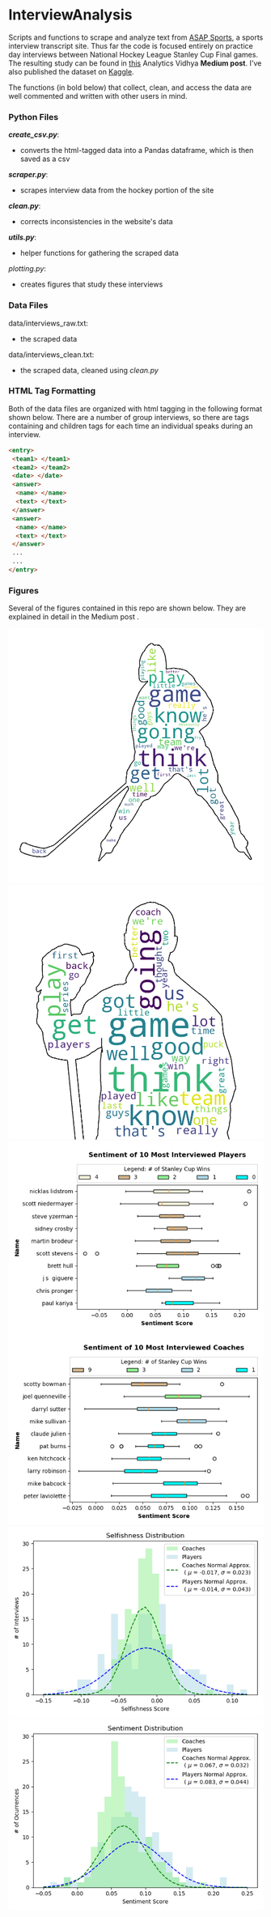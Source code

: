 # InterviewAnalysis
Scripts and functions to scrape and analyze text from [ASAP Sports](http://www.asapsports.com/), a sports interview transcript site. Thus far the code is focused entirely on practice day interviews between National Hockey League Stanley Cup Final games. The resulting study can be found in [this](https://medium.com/analytics-vidhya/a-quantitative-study-of-nhl-interviews-25b28821364b) Analytics Vidhya __Medium post__. I've also published the dataset on [Kaggle](https://www.kaggle.com/dtamming/national-hockey-league-interviews).

The functions (in bold below) that collect, clean, and access the data are well commented and written with other users in mind. 


### Python Files
___create\_csv.py___:
 - converts the html-tagged data into a Pandas dataframe, which is then saved as a csv

___scraper.py___:
 - scrapes interview data from the hockey portion of the site
 
___clean.py___:
 - corrects inconsistencies in the website's data

___utils.py___:
 - helper functions for gathering the scraped data

_plotting.py_:
 - creates figures that study these interviews 

### Data Files
data/interviews_raw.txt:
 - the scraped data

data/interviews_clean.txt:
 - the scraped data, cleaned using _clean.py_

### HTML Tag Formatting
Both of the data files are organized with html tagging in the following format shown below. There are a number of group interviews, so there are <answer> tags containing <name> and <text> children tags for each time an individual speaks during an interview. 
 
```html
<entry>
 <team1> </team1>
 <team2> </team2>
 <date> </date>
 <answer>
  <name> </name>
  <text> </text>
 </answer>
 <answer>
  <name> </name>
  <text> </text>
 </answer>
 ...
 ...
</entry>
```

### Figures
Several of the figures contained in this repo are shown below. They are explained in detail in the Medium post <!-- [Medium post](<medium url>) -->.

![alt text](figures/player_cloud.png)
![alt text](figures/coach_cloud.png)
![alt text](figures/player_sentiment.png)
![alt text](figures/coach_sentiment.png)
![alt text](figures/selfishness_histogram.png)
![alt text](figures/sentiment_histogram.png)
